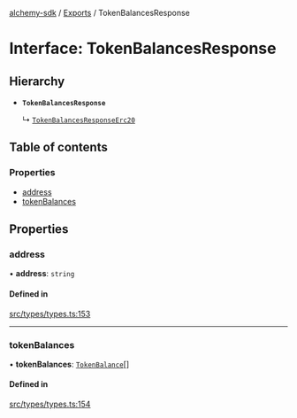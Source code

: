[alchemy-sdk](../README.md) / [Exports](../modules.md) / TokenBalancesResponse

# Interface: TokenBalancesResponse

## Hierarchy

- **`TokenBalancesResponse`**

  ↳ [`TokenBalancesResponseErc20`](TokenBalancesResponseErc20.md)

## Table of contents

### Properties

- [address](TokenBalancesResponse.md#address)
- [tokenBalances](TokenBalancesResponse.md#tokenbalances)

## Properties

### address

• **address**: `string`

#### Defined in

[src/types/types.ts:153](https://github.com/alchemyplatform/alchemy-sdk-js/blob/89d639ce/src/types/types.ts#L153)

___

### tokenBalances

• **tokenBalances**: [`TokenBalance`](../modules.md#tokenbalance)[]

#### Defined in

[src/types/types.ts:154](https://github.com/alchemyplatform/alchemy-sdk-js/blob/89d639ce/src/types/types.ts#L154)
